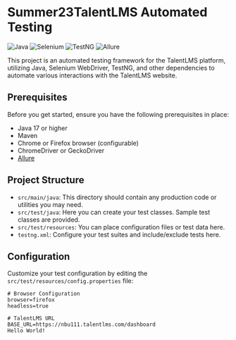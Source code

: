 # Summer23TalentLMS Automated Testing

![Java](https://img.shields.io/badge/Java-17-brightgreen)
![Selenium](https://img.shields.io/badge/Selenium-4.12.1-brightgreen)
![TestNG](https://img.shields.io/badge/TestNG-7.8.0-brightgreen)
![Allure](https://img.shields.io/badge/Allure-2.20.0-brightgreen)

This project is an automated testing framework for the TalentLMS platform, utilizing Java, Selenium WebDriver, TestNG, and other dependencies to automate various interactions with the TalentLMS website.

## Prerequisites

Before you get started, ensure you have the following prerequisites in place:

- Java 17 or higher
- Maven
- Chrome or Firefox browser (configurable)
- ChromeDriver or GeckoDriver
- [Allure](https://docs.qameta.io/allure/)

## Project Structure

- `src/main/java`: This directory should contain any production code or utilities you may need.
- `src/test/java`: Here you can create your test classes. Sample test classes are provided.
- `src/test/resources`: You can place configuration files or test data here.
- `testng.xml`: Configure your test suites and include/exclude tests here.

## Configuration

Customize your test configuration by editing the `src/test/resources/config.properties` file:

```properties
# Browser Configuration
browser=firefox
headless=true

# TalentLMS URL
BASE_URL=https://nbu111.talentlms.com/dashboard
Hello World!
